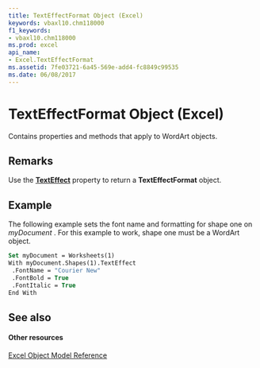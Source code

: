 ```yaml
---
title: TextEffectFormat Object (Excel)
keywords: vbaxl10.chm118000
f1_keywords:
- vbaxl10.chm118000
ms.prod: excel
api_name:
- Excel.TextEffectFormat
ms.assetid: 7fe03721-6a45-569e-add4-fc8849c99535
ms.date: 06/08/2017
---
```



# TextEffectFormat Object (Excel)

Contains properties and methods that apply to WordArt objects.


## Remarks

Use the  **[TextEffect](Excel.Shape.TextEffect.md)** property to return a **TextEffectFormat** object.


## Example

 The following example sets the font name and formatting for shape one on _myDocument_ . For this example to work, shape one must be a WordArt object.


```vb
Set myDocument = Worksheets(1) 
With myDocument.Shapes(1).TextEffect 
 .FontName = "Courier New" 
 .FontBold = True 
 .FontItalic = True 
End With 

```


## See also


#### Other resources


[Excel Object Model Reference](http://msdn.microsoft.com/library/11ea8598-8a20-92d5-f98b-0da04263bf2c%28Office.15%29.aspx)


